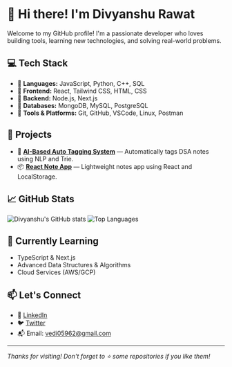 # 👋 Hi there! I'm Divyanshu Rawat

Welcome to my GitHub profile! I'm a passionate developer who loves building tools, learning new technologies, and solving real-world problems.

## 💻 Tech Stack

- 🔹 **Languages:** JavaScript, Python, C++, SQL  
- 🔹 **Frontend:** React, Tailwind CSS, HTML, CSS  
- 🔹 **Backend:** Node.js, Next.js 
- 🔹 **Databases:** MongoDB, MySQL, PostgreSQL
- 🔹 **Tools & Platforms:** Git, GitHub, VSCode, Linux, Postman  

## 🚀 Projects

- 🎯 **[AI-Based Auto Tagging System](https://github.com/divyanshu1004/auto-tagger)** — Automatically tags DSA notes using NLP and Trie.
- 📦 **[React Note App](https://github.com/divyanshu1004/note-app)** — Lightweight notes app using React and LocalStorage.

## 📈 GitHub Stats

![Divyanshu's GitHub stats](https://github-readme-stats.vercel.app/api?username=divyanshu1004&show_icons=true&theme=tokyonight&count_private=true)
![Top Languages](https://github-readme-stats.vercel.app/api/top-langs/?username=divyanshu1004&layout=compact&theme=tokyonight)

## 🧠 Currently Learning

- TypeScript & Next.js  
- Advanced Data Structures & Algorithms  
- Cloud Services (AWS/GCP)

## 📫 Let's Connect

- 💼 [LinkedIn](https://www.linkedin.com/in/divyanshu-rawat-a2a327256/)  
- 🐦 [Twitter](https://x.com/divyansh_u01)  
- 📬 Email: vedi05962@gmail.com  

---

_Thanks for visiting! Don't forget to ⭐️ some repositories if you like them!_
